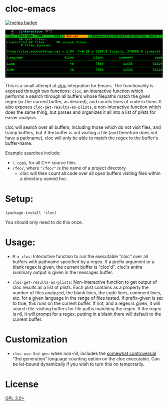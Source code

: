 cloc-emacs
==========

[![melpa badge][melpa-badge]][melpa-link]

![cloc example usage](doc/cloc-screenshot.png)

This is a small attempt at [cloc](https://github.com/AlDanial/cloc) integration for Emacs. The functionality is exposed through two functions: `cloc`, an interactive function which performs a search through all buffers whose filepaths match the given regex (or the current buffer, as desired), and counts lines of code in them. It also exposes `cloc-get-results-as-plists`, a non-interactive function which does the same thing, but parses and organizes it all into a list of plists for easier analysis.

cloc will search over all buffers, including those which do not visit files, and tramp buffers, but if the buffer is not visiting a file (and therefore does not have a pathname), cloc will only be able to match the regex to the buffer's buffer-name.

Example searches include:

- `\.cpp$`, for all C++ source files
- `/foo/`, where `"/foo/"` is the name of a project directory
  - cloc will then count all code over all open buffers visiting files within a directory named foo.

# Setup:

```elisp
(package-install 'cloc)
```

You should only need to do this once.

# Usage:

- `M-x cloc`: Interactive function to run the executable "cloc" over all buffers with pathname specified by a regex. If a prefix argument or a blank regex is given, the current buffer is "cloc'd". cloc's entire summary output is given in the messages buffer.

- `cloc-get-results-as-plists`: Non-interactive function to get output of cloc results as a list of plists. Each plist contains as a property the number of files analyzed, the blank lines, the code lines, comment lines, etc. for a given language in the range of files tested. If prefix-given is set to true, this runs on the current buffer. If not, and a regex is given, it will search file-visiting buffers for file paths matching the regex. If the regex is nil, it will prompt for a regex; putting in a blank there will default to the current buffer.

# Customization

- `cloc-use-3rd-gen`: when non-nil, includes the [somewhat controversial](https://github.com/AlDanial/cloc#scale_factors) "3rd generation" language counting option on the cloc executable. Can be let-bound dynamically if you wish to turn this on temporarily.

[melpa-link]: http://melpa.org/#/cloc
[melpa-badge]: http://melpa.org/packages/cloc-badge.svg

# License

[GPL 3.0+](./LICENSE)
